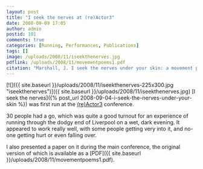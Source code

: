 ```yaml
---
layout: post
title: "I seek the nerves at (re)Actor3"
date: 2008-09-09 17:05
author: admin
postid: 101
comments: true
categories: [Running, Performances, Publications]
tags: []
image: /uploads/2008/11/iseekthenerves.jpg
pdflink: /uploads/2008/11/movementpoems1.pdf
citation: "Marshall, J. I seek the nerves under your skin: a movement poem. In proc. (re)Actor3 Liverpool, UK (2008)"
---
```

[![]({{ site.baseurl }}/uploads/2008/11/iseekthenerves-225x300.jpg "iseekthenerves")]({{ site.baseurl }}/uploads/2008/11/iseekthenerves.jpg)
[I seek the nerves]({% post_url 2008-09-04-i-seek-the-nerves-under-your-skin %}) was first run at the [(re)Actor3](http://www.digitalliveart.co.uk) conference.

30 people had a go, which was quite a good turnout for an experience of running through the dodgy end of Liverpool on a wet, dark evening. It appeared to work really well, with some people getting very into it, and no-one getting hurt or even falling over.

I also presented a paper on it during the main conference, the original version of which is available as a [PDF]({{ site.baseurl }}/uploads/2008/11/movementpoems1.pdf).

